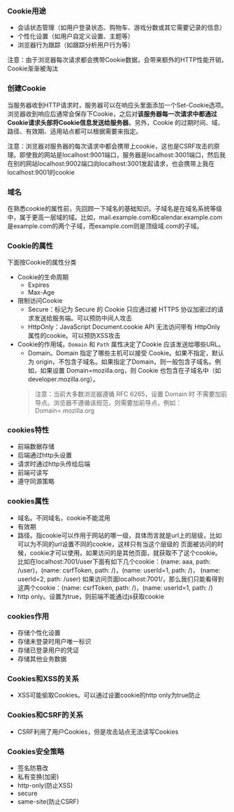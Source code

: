 ### Cookie用途
- 会话状态管理（如用户登录状态、购物车、游戏分数或其它需要记录的信息）
- 个性化设置（如用户自定义设置、主题等）
- 浏览器行为跟踪（如跟踪分析用户行为等）

注意：由于浏览器每次请求都会携带Cookie数据，会带来额外的HTTP性能开销，Cookie渐渐被淘汰

### 创建Cookie
当服务器收到HTTP请求时，服务器可以在响应头里面添加一个Set-Cookie选项。浏览器收到响应后通常会保存下Cookie，之后对**该服务器每一次请求中都通过Cookie请求头部将Cookie信息发送给服务器**。另外，Cookie 的过期时间、域、路径、有效期、适用站点都可以根据需要来指定。

注意：浏览器对服务器的每次请求中都会携带上cookie，这也是CSRF攻击的原理。即使我的网站是localhost:9001端口，服务器是localhost:3001端口，然后我在别的网站localhost:9002端口向localhost:3001发起请求，也会携带上我在localhost:9001的cookie

### 域名
在熟悉cookie的属性前，先回顾一下域名的基础知识。子域名是在域名系统等级中，属于更高一层域的域。比如，mail.example.com和calendar.example.com是example.com的两个子域，而example.com则是顶级域.com的子域。

### Cookie的属性
下面按Cookie的属性分类
- Cookie的生命周期
    + Expires
    + Max-Age
- 限制访问Cookie
    + Secure：标记为 Secure 的 Cookie 只应通过被 HTTPS 协议加密过的请求发送给服务端。可以预防中间人攻击
    + HttpOnly：JavaScript Document.cookie API 无法访问带有 HttpOnly 属性的cookie。可以预防XSS攻击
- Cookie的作用域。`Domain` 和 `Path` 属性决定了Cookie 应该发送给哪些URL。
    + Domain。Domain 指定了哪些主机可以接受 Cookie。如果不指定，默认为 origin，不包含子域名。如果指定了Domain，则一般包含子域名。例如，如果设置 Domain=mozilla.org，则 Cookie 也包含在子域名中（如developer.mozilla.org）。
    > 注意：当前大多数浏览器遵循 RFC 6265，设置 Domain 时 不需要加前导点。浏览器不遵循该规范，则需要加前导点，例如：Domain=.mozilla.org

### cookies特性
- 前端数据存储
- 后端通过http头设置
- 请求时通过http头传给后端
- 前端可读写
- 遵守同源策略


### cookies属性
- 域名。不同域名，cookie不能混用
- 有效期
- 路径。指cookie可以作用于网站的哪一级，具体而言就是url上的层级，比如可以为不同的url设置不同的cookie，这样只有当这个层级的
页面被访问的时候，cookie才可以使用。如果访问的是其他页面，就获取不了这个cookie。
比如在localhost:7001/user下面有如下几个cookie：(name: aaa, path: /user)，(name: csrfToken, path: /)，(name: userId=1, path: /)，
(name: userId=2, path: /user)
如果访问页面localhost:7001/，那么我们只能看得到这两个cookie：(name: csrfToken, path: /)，(name: userId=1, path: /)
- http only。设置为true，则前端不能通过js获取cookie


### cookies作用
- 存储个性化设置
- 存储未登录时用户唯一标识
- 存储已登录用户的凭证
- 存储其他业务数据


### Cookies和XSS的关系
- XSS可能偷取Cookies。可以通过设置cookie的http only为true防止


### Cookies和CSRF的关系
- CSRF利用了用户Cookies，但是攻击站点无法读写Cookies


### Cookies安全策略
- 签名防篡改
- 私有变换(加密)
- http-only(防止XSS)
- secure
- same-site(防止CSRF)